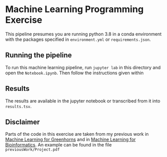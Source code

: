 # Machine Learning Programming Exercise
This pipeline presumes you are running python 3.8 in a conda environment with the packages specified in `environment.yml` or `requirements.json`.

## Running the pipeline
To run this machine learning pipeline, run `jupyter lab` in this directory and open the `Notebook.ipynb`. Then follow the instructions given within

## Results
The results are available in the jupyter notebook or transcribed from it into `results.tsv`.

## Disclaimer
Parts of the code in this exercise are taken from my previous work in [Machine Learning for Greenhorns](https://ufal.mff.cuni.cz/courses/npfl129/2021-winter) and in [Machine Learning for Bioinformatics](https://dl1.cuni.cz/course/view.php?id=4101). An example can be found in the file `previousWork/Project.pdf`